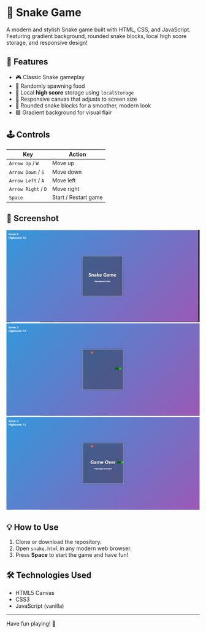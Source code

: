 # 🐍 Snake Game

A modern and stylish Snake game built with HTML, CSS, and JavaScript.  
Featuring gradient background, rounded snake blocks, local high score storage, and responsive design!

## 🚀 Features

- 🎮 Classic Snake gameplay
- 🍎 Randomly spawning food
- 🌟 Local **high score** storage using `localStorage`
- 📱 Responsive canvas that adjusts to screen size
- 🧱 Rounded snake blocks for a smoother, modern look
- 🟩 Gradient background for visual flair

## 🕹️ Controls

| Key            | Action              |
|----------------|---------------------|
| `Arrow Up` / `W`    | Move up             |
| `Arrow Down` / `S`  | Move down           |
| `Arrow Left` / `A`  | Move left           |
| `Arrow Right` / `D` | Move right          |
| `Space`             | Start / Restart game|

## 📸 Screenshot

![screenshot1.png](/screenshots/screenshot1.png)
![screenshot2.png](/screenshots/screenshot2.png)
![screenshot3.png](/screenshots/screenshot3.png)

## 💡 How to Use

1. Clone or download the repository.
2. Open `snake.html` in any modern web browser.
3. Press **Space** to start the game and have fun!

## 🛠️ Technologies Used

- HTML5 Canvas
- CSS3
- JavaScript (vanilla)

---

Have fun playing! 🎉

